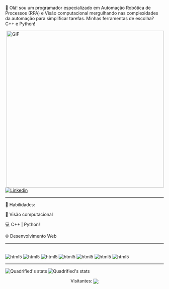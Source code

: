 
👋 Olá! sou um programador especializado em Automação Robótica de Processos (RPA) e Visão computacional mergulhando nas complexidades da automação para simplificar tarefas. Minhas ferramentas de escolha? C++ e Python!


<img align="right" alt="GIF" src="https://github.com/viniimiguel/viniimiguel/assets/144070822/9b13b431-e075-4b56-bf1d-c84328f02add" width="500"/>


[![Linkedin](https://img.shields.io/badge/LinkedIn-0077B5?style=for-the-badge&logo=linkedin&logoColor=white)](https://www.linkedin.com/feed/?trk=homepage-basic_sign-in-submit)
<hr>

🚀 Habilidades:




🤖 Visão computacional

💻 C++ | Python!

🌐 Desenvolvimento Web

<hr>

<div style= "display: inline_block"><br/>
    <img align="center" alt="html5" src="https://img.shields.io/badge/C-00599C?style=for-the-badge&logo=c&logoColor=white"/>
    <img align="center" alt="html5" src="https://img.shields.io/badge/C%2B%2B-00599C?style=for-the-badge&logo=c%2B%2B&logoColor=white"/>
    <img align="center" alt="html5" src="https://img.shields.io/badge/Python-14354C?style=for-the-badge&logo=python&logoColor=white"/>
    <img align="center" alt="html5" src="https://img.shields.io/badge/-selenium-%43B02A?style=for-the-badge&logo=selenium&logoColor=white"/>
    <img align="center" alt="html5" src="https://img.shields.io/badge/HTML5-E34F26?style=for-the-badge&logo=html5&logoColor=white"/>
    <img align="center" alt="html5" src="https://img.shields.io/badge/CSS3-1572B6?style=for-the-badge&logo=css3&logoColor=white"/>
    <img align="center" alt="html5" src="https://img.shields.io/badge/JavaScript-F7DF1E?style=for-the-badge&logo=javascript&logoColor=black"/>

    
</div>
<hr>


<img align="left" src="https://github-readme-stats.anuraghazra1.vercel.app/api?username=viniimiguel&show_icons=true&include_all_commits=true&theme=tokyonight" alt="Quadrified's stats" />

<img align="rigth" src="https://github-readme-stats.anuraghazra1.vercel.app/api/top-langs/?username=viniimiguel&layout=compact&theme=tokyonight" alt="Quadrified's stats" />
</br> 
<div>
    <p  align="center"> Visitantes: <img align="center" src="https://profile-counter.glitch.me/viniimiguel/count.svg"/> 
</div>

